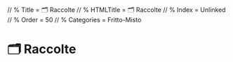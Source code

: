 // % Title = 🗂️ Raccolte
// % HTMLTitle = <span class="twa twa-card-index-dividers twa-🗂️"><span>🗂️</span></span> Raccolte
// % Index = Unlinked
// % Order = 50
// % Categories = Fritto-Misto

# <span class="twa twa-card-index-dividers twa-🗂️"><span>🗂️</span></span> Raccolte

<div>
<staticoso:DirectoryList:Pages/Categories/>
</div>
